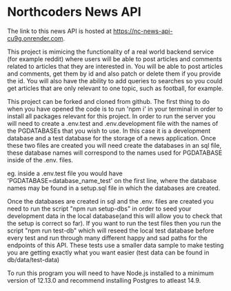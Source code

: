 # Northcoders News API

The link to this news API is hosted at https://nc-news-api-cu9g.onrender.com.

This project is mimicing the functionality of a real world backend service (for example reddit) where users will be able to post articles and comments related to articles that they are interested in. You will be able to post articles and comments, get them by id and also patch or delete them if you provide the id. You will also have the ability to add queries to searches so you could get articles that are only relevant to one topic, such as football, for example.

This project can be forked and cloned from github. The first thing to do when you have opened the code is to run 'npm i' in your terminal in order to install all packages relevant for this project. In order to run the server you will need to create a .env.test and .env.development file with the names of the PGDATABASEs that you wish to use. In this case it is a development database and a test database for the storage of a news application. Once these two files are created you will need create the databases in an sql file, these database names will correspond to the names used for PGDATABASE inside of the .env. files.

eg. inside a .env.test file you would have 'PGDATABASE=database_name_test' on the first line, where the database names may be found in a setup.sql file in which the databases are created.

Once the databases are created in sql and the .env. files are created you need to run the script "npm run setup-dbs" in order to seed your development data in the local database(and this will allow you to check that the setup is correct so far). If you want to run the test files then you run the script "npm run test-db" which will reseed the local test database before every test and run through many different happy and sad paths for the endpoints of this API. These tests use a smaller data sample to make testing you are getting exactly what you want easier (test data can be found in db/data/test-data)

To run this program you will need to have Node.js installed to a minimum version of 12.13.0 and recommend installing Postgres to atleast 14.9.
